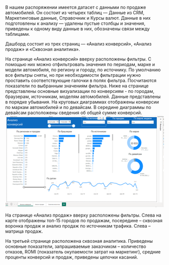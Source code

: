 
   В нашем распоряжении имеется датасет с данными по продаже автомобилей. Он состоит из четырех таблиц — Данные из CRM, Маркетинговые данные, Справочник и Курсы валют. Данные в них подготовлены к анализу — удалены пустые столбцы и значения, приведены к одному виду данные в них, обозначены связи между таблицами.
   
   Дашборд  состоит из трех страниц — «Анализ конверсий», «Анализ продаж» и «Сквозная аналитика». 
             
   На странице «Анализ конверсий» вверху расположены фильтры. С помощью них можно отфильтровать значения по периодам, марке и модели автомобиля, по региону и городу,  по источнику. По умолчанию все фильтры сняты, но при необходимости  фильтрации нужно проставить соответствующие галочки в полях фильтра. Посчитаются показатели по выбранным значениям фильтра. Ниже на странице представлены основные визуализации по конверсиям -  по городам, браузерам, источникам, моделям автомобилей. Данные представлены в порядке убывания.  На круговых диаграммах отображены конверсии по маркам  автомобилей и по девайсам. В середине диаграммы по девайсам расположены сведения об общей сумме конверсий. 
   ![Page_1](https://github.com/Tatyana905/POWER_BI_Sales_analytics/blob/main/111.PNG)


   На странице «Анализ продаж» вверху расположены фильтры. Слева на карте отображены топ-15 городов по продажам, посередине – сквозная воронка продаж и анализ продаж по источникам трафика. Слева – матрица продаж.
   
   На третьей странице расположена сквозная аналитика. Приведены основные показатели, запрашиваемые заказчиком – количество отказов, ROMI (показатель окупаемости затрат на маркетинг), средние проценты конверсий и продаж, приведены цепочки касаний. 

